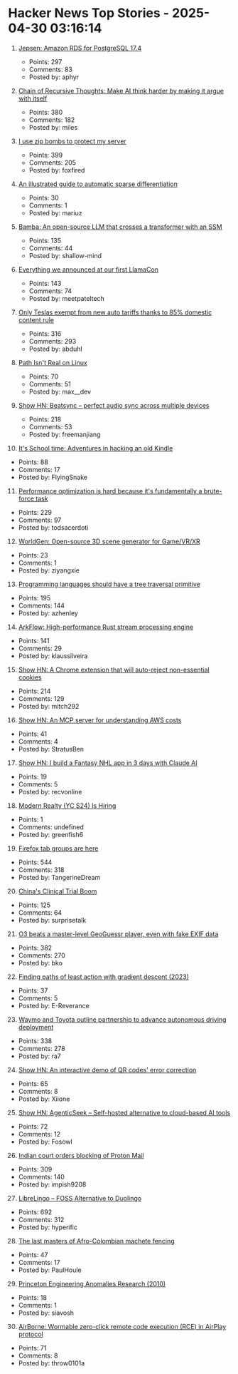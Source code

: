 # Hacker News Top Stories - 2025-04-30 03:16:14

1. [Jepsen: Amazon RDS for PostgreSQL 17.4](https://jepsen.io/analyses/amazon-rds-for-postgresql-17.4)
   - Points: 297
   - Comments: 83
   - Posted by: aphyr

2. [Chain of Recursive Thoughts: Make AI think harder by making it argue with itself](https://github.com/PhialsBasement/Chain-of-Recursive-Thoughts)
   - Points: 380
   - Comments: 182
   - Posted by: miles

3. [I use zip bombs to protect my server](https://idiallo.com/blog/zipbomb-protection)
   - Points: 399
   - Comments: 205
   - Posted by: foxfired

4. [An illustrated guide to automatic sparse differentiation](https://iclr-blogposts.github.io/2025/blog/sparse-autodiff/)
   - Points: 30
   - Comments: 1
   - Posted by: mariuz

5. [Bamba: An open-source LLM that crosses a transformer with an SSM](https://research.ibm.com/blog/bamba-ssm-transformer-model)
   - Points: 135
   - Comments: 44
   - Posted by: shallow-mind

6. [Everything we announced at our first LlamaCon](https://ai.meta.com/blog/llamacon-llama-news/?_fb_noscript=1)
   - Points: 143
   - Comments: 74
   - Posted by: meetpateltech

7. [Only Teslas exempt from new auto tariffs thanks to 85% domestic content rule](https://fuelarc.com/cars/only-tesla-exempt-from-new-auto-tariffs-thanks-to-85-domestic-content-rule/)
   - Points: 316
   - Comments: 293
   - Posted by: abduhl

8. [Path Isn't Real on Linux](https://blog.danielh.cc/blog/path)
   - Points: 70
   - Comments: 51
   - Posted by: max__dev

9. [Show HN: Beatsync – perfect audio sync across multiple devices](https://github.com/freeman-jiang/beatsync)
   - Points: 218
   - Comments: 53
   - Posted by: freemanjiang

10. [It's School time: Adventures in hacking an old Kindle](https://samkhawase.com/blog/hacking-kindle/)
   - Points: 88
   - Comments: 17
   - Posted by: FlyingSnake

11. [Performance optimization is hard because it's fundamentally a brute-force task](https://purplesyringa.moe/blog/why-performance-optimization-is-hard-work/)
   - Points: 229
   - Comments: 97
   - Posted by: todsacerdoti

12. [WorldGen: Open-source 3D scene generator for Game/VR/XR](https://worldgen.github.io/)
   - Points: 23
   - Comments: 1
   - Posted by: ziyangxie

13. [Programming languages should have a tree traversal primitive](https://blog.tylerglaiel.com/p/programming-languages-should-have)
   - Points: 195
   - Comments: 144
   - Posted by: azhenley

14. [ArkFlow: High-performance Rust stream processing engine](https://github.com/arkflow-rs/arkflow)
   - Points: 141
   - Comments: 29
   - Posted by: klaussilveira

15. [Show HN: A Chrome extension that will auto-reject non-essential cookies](https://blog.bymitch.com/posts/reject-cookies/)
   - Points: 214
   - Comments: 129
   - Posted by: mitch292

16. [Show HN: An MCP server for understanding AWS costs](undefined)
   - Points: 41
   - Comments: 4
   - Posted by: StratusBen

17. [Show HN: I build a Fantasy NHL app in 3 days with Claude AI](undefined)
   - Points: 19
   - Comments: 5
   - Posted by: recvonline

18. [Modern Realty (YC S24) Is Hiring](https://www.workatastartup.com/jobs/66546)
   - Points: 1
   - Comments: undefined
   - Posted by: greenfish6

19. [Firefox tab groups are here](https://blog.mozilla.org/en/firefox/tab-groups-community/)
   - Points: 544
   - Comments: 318
   - Posted by: TangerineDream

20. [China's Clinical Trial Boom](https://www.asimov.press/p/china-trials)
   - Points: 125
   - Comments: 64
   - Posted by: surprisetalk

21. [O3 beats a master-level GeoGuessr player, even with fake EXIF data](https://sampatt.com/blog/2025-04-28-can-o3-beat-a-geoguessr-master)
   - Points: 382
   - Comments: 270
   - Posted by: bko

22. [Finding paths of least action with gradient descent (2023)](https://greydanus.github.io/2023/03/05/ncf-tutorial/)
   - Points: 37
   - Comments: 5
   - Posted by: E-Reverance

23. [Waymo and Toyota outline partnership to advance autonomous driving deployment](https://waymo.com/blog/2025/04/waymo-and-toyota-outline-strategic-partnership)
   - Points: 338
   - Comments: 278
   - Posted by: ra7

24. [Show HN: An interactive demo of QR codes' error correction](https://qris.cool)
   - Points: 65
   - Comments: 8
   - Posted by: Xiione

25. [Show HN: AgenticSeek – Self-hosted alternative to cloud-based AI tools](https://github.com/Fosowl/agenticSeek)
   - Points: 72
   - Comments: 12
   - Posted by: Fosowl

26. [Indian court orders blocking of Proton Mail](https://techcrunch.com/2025/04/29/indian-court-orders-blocking-of-proton-mail/)
   - Points: 309
   - Comments: 140
   - Posted by: impish9208

27. [LibreLingo – FOSS Alternative to Duolingo](https://librelingo.app)
   - Points: 692
   - Comments: 312
   - Posted by: hyperific

28. [The last masters of Afro-Colombian machete fencing](https://globalvoices.org/2025/04/19/the-last-masters-of-afro-colombian-machete-fencing-fight-to-save-their-tradition/)
   - Points: 47
   - Comments: 17
   - Posted by: PaulHoule

29. [Princeton Engineering Anomalies Research (2010)](https://pearlab.icrl.org/theory.html)
   - Points: 18
   - Comments: 1
   - Posted by: siavosh

30. [AirBorne: Wormable zero-click remote code execution (RCE) in AirPlay protocol](https://www.oligo.security/blog/airborne)
   - Points: 71
   - Comments: 8
   - Posted by: throw0101a

